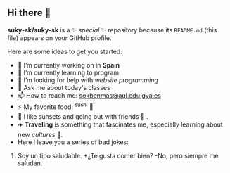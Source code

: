 ## Hi there 👋


**suky-sk/suky-sk** is a ✨ _special_ ✨ repository because its `README.md` (this file) appears on your GitHub profile.

Here are some ideas to get you started:

- 🔭 I’m currently working on in **Spain**
- 🌱 I’m currently learning to program
- 🤔 I’m looking for help with _website programming_
- 💬 Ask me about today's classes
- 📫 How to reach me: ~~sokbenmas@aul.edu.gva.es~~
- ⚡ My favorite food: <sup>sushi</sup> 🍱
- 🌆 I like sunsets and going out with friends 👥 .
- ✈️ **Traveling** is something that fascinates me, especially learning about new _cultures_ 🏯.
- Here I leave you a series of bad jokes:
1. Soy un tipo saludable. +¿Te gusta comer bien? -No, pero siempre me saludan.

